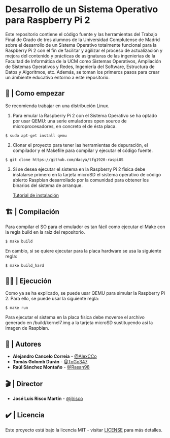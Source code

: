 # Desarrollo de un Sistema Operativo para Raspberry Pi 2

Este repositorio contiene el código fuente y las herramientas del Trabajo Final de Grado de tres alumnos de la Universidad Complutense de Madrid sobre el desarrollo de un Sistema Operativo totalmente funcional para la Raspberry Pi 2 con el fin de facilitar y agilizar el proceso de actualización y mejora del contenido y prácticas de asignaturas de las ingenierías de la Facultad de Informática de la UCM como Sistemas Operativos, Ampliación de Sistemas Operativos y Redes, Ingeniería del Software, Estructura de Datos y Algoritmos, etc. Además, se toman los primeros pasos para crear un ámbiente educativo entorno a este repositorio.

## 🏁 | Como empezar

Se recomienda trabajar en una distribución Linux.

1) Para emular la Raspberry Pi 2 con el Sistema Operativo se ha optado por usar QEMU: una serie emuladores open source de microprocesadores, en concreto el de ésta placa. 

```
$ sudo apt-get install qemu
```

2) Clonar el proyecto para tener las herramientas de depuración, el compilador y el Makefile para compilar y ejecutar el código fuente.

```
$ git clone https://github.com/dacya/tfg1920-raspiOS
```

3) Si se desea ejecutar el sistema en la Raspberry Pi 2 física debe instalarse primero en la tarjeta microSD el sistema operativo de código abierto Raspbian desarrollado por la comunidad para obtener los binarios del sistema de arranque.

    [Tutorial de instalación](https://www.raspberrypi.org/downloads/)

## 🏗️ | Compilación

Para compilar el SO para el emulador es tan fácil como ejecutar el Make con la regla build en la raíz del repositorio.

```
$ make build
```

En cambio, si se quiere ejecutar para la placa hardware se usa la siguiente regla:

```
$ make build_hard
```

## 🏃‍♀️ | Ejecución

Como ya se ha explicado, se puede usar QEMU para simular la Raspberry Pi 2. Para ello, se puede usar la siguiente regla:

```
$ make run
```

Para ejecutar el sistema en la placa física debe moverse el archivo generado en /build/kernel7.img a la tarjeta microSD sustituyendo así la imagen de Raspbian.

## 👷 | Autores

* **Alejandro Cancelo Correia** - [@AlexCCo](https://github.com/AlexCCo)
* **Tomás Golomb Durán** - [@ToGo347](https://github.com/ToGo347)
* **Raúl Sánchez Montaño** - [@Rasan98](https://github.com/Rasan98)

## 🎬 | Director

* **José Luis Risco Martín** - [@jlrisco](https://github.com/jlrisco)

## ✔️ | Licencia

Este proyecto está bajo la licencia MIT - visitar [LICENSE](LICENSE) para más detalles.
